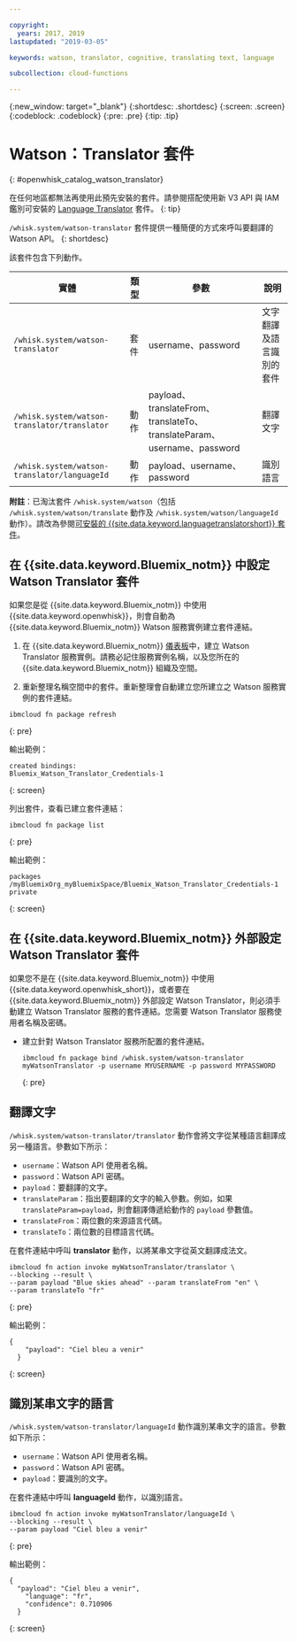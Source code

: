 ```yaml
---

copyright:
  years: 2017, 2019
lastupdated: "2019-03-05"

keywords: watson, translator, cognitive, translating text, language

subcollection: cloud-functions

---
```


{:new_window: target="_blank"}
{:shortdesc: .shortdesc}
{:screen: .screen}
{:codeblock: .codeblock}
{:pre: .pre}
{:tip: .tip}

# Watson：Translator 套件
{: #openwhisk_catalog_watson_translator}

在任何地區都無法再使用此預先安裝的套件。請參閱搭配使用新 V3 API 與 IAM 鑑別可安裝的 [Language Translator](/docs/openwhisk?topic=cloud-functions-language-translator-package) 套件。
{: tip}

`/whisk.system/watson-translator` 套件提供一種簡便的方式來呼叫要翻譯的 Watson API。
{: shortdesc}

該套件包含下列動作。

|實體|類型|參數|說明|
| --- | --- | --- | --- |
| `/whisk.system/watson-translator` |套件|username、password|文字翻譯及語言識別的套件|
|`/whisk.system/watson-translator/translator` |動作|payload、translateFrom、translateTo、translateParam、username、password|翻譯文字|
|`/whisk.system/watson-translator/languageId` |動作|payload、username、password|識別語言|

**附註**：已淘汰套件 `/whisk.system/watson`（包括 `/whisk.system/watson/translate` 動作及 `/whisk.system/watson/languageId` 動作）。請改為參閱[可安裝的 {{site.data.keyword.languagetranslatorshort}} 套件](/docs/openwhisk?topic=cloud-functions-language-translator-package)。

## 在 {{site.data.keyword.Bluemix_notm}} 中設定 Watson Translator 套件

如果您是從 {{site.data.keyword.Bluemix_notm}} 中使用 {{site.data.keyword.openwhisk}}，則會自動為 {{site.data.keyword.Bluemix_notm}} Watson 服務實例建立套件連結。

1. 在 {{site.data.keyword.Bluemix_notm}} [儀表板](http://cloud.ibm.com)中，建立 Watson Translator 服務實例。請務必記住服務實例名稱，以及您所在的 {{site.data.keyword.Bluemix_notm}} 組織及空間。

2. 重新整理名稱空間中的套件。重新整理會自動建立您所建立之 Watson 服務實例的套件連結。
  ```
  ibmcloud fn package refresh
  ```
  {: pre}

  輸出範例：
  ```
  created bindings:
  Bluemix_Watson_Translator_Credentials-1
  ```
  {: screen}

  列出套件，查看已建立套件連結：
  ```
  ibmcloud fn package list
  ```
  {: pre}

  輸出範例：
  ```
  packages
  /myBluemixOrg_myBluemixSpace/Bluemix_Watson_Translator_Credentials-1 private
  ```
  {: screen}

## 在 {{site.data.keyword.Bluemix_notm}} 外部設定 Watson Translator 套件

如果您不是在 {{site.data.keyword.Bluemix_notm}} 中使用 {{site.data.keyword.openwhisk_short}}，或者要在 {{site.data.keyword.Bluemix_notm}} 外部設定 Watson Translator，則必須手動建立 Watson Translator 服務的套件連結。您需要 Watson Translator 服務使用者名稱及密碼。

- 建立針對 Watson Translator 服務所配置的套件連結。
  ```
  ibmcloud fn package bind /whisk.system/watson-translator myWatsonTranslator -p username MYUSERNAME -p password MYPASSWORD
  ```
  {: pre}

## 翻譯文字

`/whisk.system/watson-translator/translator` 動作會將文字從某種語言翻譯成另一種語言。參數如下所示：

- `username`：Watson API 使用者名稱。
- `password`：Watson API 密碼。
- `payload`：要翻譯的文字。
- `translateParam`：指出要翻譯的文字的輸入參數。例如，如果 `translateParam=payload`，則會翻譯傳遞給動作的 `payload` 參數值。
- `translateFrom`：兩位數的來源語言代碼。
- `translateTo`：兩位數的目標語言代碼。

在套件連結中呼叫 **translator** 動作，以將某串文字從英文翻譯成法文。
```
ibmcloud fn action invoke myWatsonTranslator/translator \
--blocking --result \
--param payload "Blue skies ahead" --param translateFrom "en" \
--param translateTo "fr"
```
{: pre}

輸出範例：
```
{
    "payload": "Ciel bleu a venir"
  }
  ```
{: screen}

## 識別某串文字的語言

`/whisk.system/watson-translator/languageId` 動作識別某串文字的語言。參數如下所示：

- `username`：Watson API 使用者名稱。
- `password`：Watson API 密碼。
- `payload`：要識別的文字。

在套件連結中呼叫 **languageId** 動作，以識別語言。
```
ibmcloud fn action invoke myWatsonTranslator/languageId \
--blocking --result \
--param payload "Ciel bleu a venir"
```
{: pre}

輸出範例：
```
{
  "payload": "Ciel bleu a venir",
    "language": "fr",
    "confidence": 0.710906
  }
  ```
{: screen}
